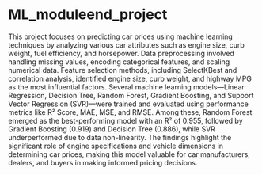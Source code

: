 # ML_moduleend_project
This project focuses on predicting car prices using machine learning techniques by analyzing various car attributes such as engine size, curb weight, fuel efficiency, and horsepower. Data preprocessing involved handling missing values, encoding categorical features, and scaling numerical data. Feature selection methods, including SelectKBest and correlation analysis, identified engine size, curb weight, and highway MPG as the most influential factors. Several machine learning models—Linear Regression, Decision Tree, Random Forest, Gradient Boosting, and Support Vector Regression (SVR)—were trained and evaluated using performance metrics like R² Score, MAE, MSE, and RMSE. Among these, Random Forest emerged as the best-performing model with an R² of 0.955, followed by Gradient Boosting (0.919) and Decision Tree (0.886), while SVR underperformed due to data non-linearity. The findings highlight the significant role of engine specifications and vehicle dimensions in determining car prices, making this model valuable for car manufacturers, dealers, and buyers in making informed pricing decisions. 
